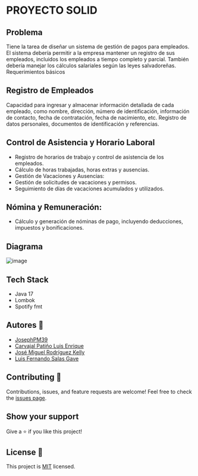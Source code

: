 # PROYECTO SOLID

## Problema
Tiene la tarea de diseñar un sistema de gestión de pagos para empleados. El sistema debería permitir a la empresa mantener un registro de sus empleados, incluidos los empleados a tiempo completo y parcial. También debería manejar los cálculos salariales según las leyes salvadoreñas.
Requerimientos básicos
## Registro de Empleados
Capacidad para ingresar y almacenar información detallada de cada empleado, como nombre, dirección, número de identificación, información de contacto, fecha de contratación, fecha de nacimiento, etc.
Registro de datos personales, documentos de identificación y referencias.
## Control de Asistencia y Horario Laboral
- Registro de horarios de trabajo y control de asistencia de los empleados.
- Cálculo de horas trabajadas, horas extras y ausencias.
- Gestión de Vacaciones y Ausencias:
- Gestión de solicitudes de vacaciones y permisos.
- Seguimiento de días de vacaciones acumulados y utilizados.
## Nómina y Remuneración:
- Cálculo y generación de nóminas de pago, incluyendo deducciones, impuestos y bonificaciones.
## Diagrama
![image](https://github.com/LuisSalas94/SOLID-Kodigo-Project/assets/57297709/8df59317-6a1c-4da3-b978-2e26c841171a)

## Tech Stack
- Java 17
- Lombok
- Spotify fmt

## Autores 👤
- [JosephPM39](https://github.com/JosephPM39)
- [Carvajal Patiño Luis Enrique](https://github.com/carvajalluisweb)
- [José Miguel Rodríguez Kelly](https://github.com/josephr2316)
- [Luis Fernando Salas Gave](https://github.com/LuisSalas94)

## Contributing 🤝

Contributions, issues, and feature requests are welcome!
Feel free to check the [issues page](../../issues/).


## Show your support

Give a ⭐️ if you like this project!

## License 📝

This project is [MIT](./MIT.md) licensed.  
  
